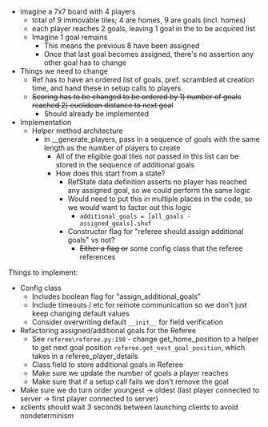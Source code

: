 - imagine a 7x7 board with 4 players
  - total of 9 immovable tiles; 4 are homes, 9 are goals (incl. homes)
  - each player reaches 2 goals, leaving 1 goal in the to be acquired list
  - Imagine 1 goal remains
    - This means the previous 8 have been assigned
    - Once that last goal becomes assigned, there's no assertion any other goal has to change
- Things we need to change
  - Ref has to have an ordered list of goals, pref. scrambled at creation time, and hand these in setup calls to players
  - ~~Scoring has to be changed to be ordered by 1) number of goals reached 2) euclidean distance to next goal~~
    - Should already be implemented
- Implementation
  - Helper method architecture
    - in __generate_players, pass in a sequence of goals with the same length as the number of players to create
      - All of the eligible goal tiles not passed in this list can be stored in the sequence of additional goals
      - How does this start from a state?
        - RefState data definition asserts no player has reached any assigned goal, so we could perform the same logic
        - Would need to put this in multiple places in the code, so we would want to factor out this logic
          - `additional_goals = [all_goals - assigned_goals].shuf`
        - Constructor flag for "referee should assign additional goals" vs not?
          - ~~Either a flag or~~ some config class that the referee references

Things to implement:
- Config class
  - Includes boolean flag for "assign_additional_goals"
  - Include timeouts / etc for remote communication so we don't just keep changing default values
  - Consider overwriting default `__init__` for field verification
- Refactoring assigned/additional goals for the Referee
  - See `referee\referee.py:198` - change get_home_position to a helper to get next goal position `referee.get_next_goal_position`, which takes in a referee_player_details
  - Class field to store additional goals in Referee
  - Make sure we update the number of goals a player reaches
  - Make sure that if a setup call fails we don't remove the goal
- Make sure we do turn order youngest -> oldest (last player connected to server -> first player connected to server)
- xclients should wait 3 seconds between launching clients to avoid nondeterminism